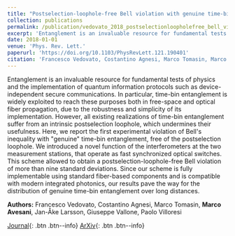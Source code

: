 ```yaml
---
title: "Postselection-loophole-free Bell violation with genuine time-bin entanglement"
collection: publications
permalink: /publication/vedovato_2018_postselectionloopholefree_bell_violation
excerpt: 'Entanglement is an invaluable resource for fundamental tests of physics and the implementation of quantum information protocols such as device-independent secure communications. In particular, time-bi...' if len(self.abstract) > 200 else self.abstract
date: 2018-01-01
venue: 'Phys. Rev. Lett.'
paperurl: 'https://doi.org/10.1103/PhysRevLett.121.190401'
citation: 'Francesco Vedovato, Costantino Agnesi, Marco Tomasin, Marco Avesani, Jan-Åke Larsson, Giuseppe Va..., "Postselection-loophole-free Bell violation with genuine time-bin entanglement", Phys. Rev. Lett., vol. 121, pp. 190401, (2018).'
---
```


Entanglement is an invaluable resource for fundamental tests of physics and the implementation of quantum information protocols such as device-independent secure communications. In particular, time-bin entanglement is widely exploited to reach these purposes both in free-space and optical fiber propagation, due to the robustness and simplicity of its implementation. However, all existing realizations of time-bin entanglement suffer from an intrinsic postselection loophole, which undermines their usefulness. Here, we report the first experimental violation of Bell's inequality with "genuine" time-bin entanglement, free of the postselection loophole. We introduced a novel function of the interferometers at the two measurement stations, that operate as fast synchronized optical switches. This scheme allowed to obtain a postselection-loophole-free Bell violation of more than nine standard deviations. Since our scheme is fully implementable using standard fiber-based components and is compatible with modern integrated photonics, our results pave the way for the distribution of genuine time-bin entanglement over long distances.

**Authors:** Francesco Vedovato, Costantino Agnesi, Marco Tomasin, **Marco Avesani**, Jan-Åke Larsson, Giuseppe Vallone, Paolo Villoresi


[Journal](https://doi.org/10.1103/PhysRevLett.121.190401){: .btn .btn--info} [ArXiv](https://arxiv.org/abs/1804.10150){: .btn .btn--info}
